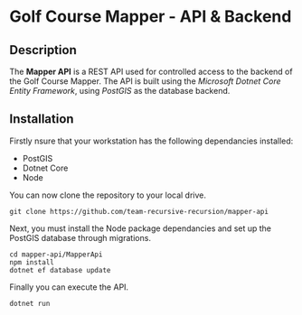 # Golf Course Mapper - API & Backend

## Description

The **Mapper API** is a REST API used for controlled access to the backend of the Golf Course Mapper. The API is built using the _Microsoft Dotnet Core Entity Framework_, using _PostGIS_ as the database backend.

## Installation

Firstly nsure that your workstation has the following dependancies installed:

* PostGIS
* Dotnet Core
* Node

You can now clone the repository to your local drive.

```
git clone https://github.com/team-recursive-recursion/mapper-api
```

Next, you must install the Node package dependancies and set up the PostGIS database through migrations.

```
cd mapper-api/MapperApi
npm install
dotnet ef database update
```

Finally you can execute the API.

```
dotnet run
```
